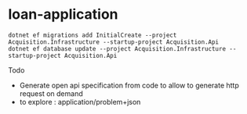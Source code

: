# loan-application

```
dotnet ef migrations add InitialCreate --project Acquisition.Infrastructure --startup-project Acquisition.Api
dotnet ef database update --project Acquisition.Infrastructure --startup-project Acquisition.Api
```


Todo
- Generate open api specification from code to allow to generate http request on demand
- to explore : application/problem+json